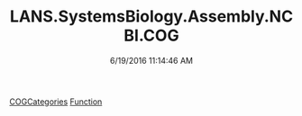 ﻿---
title: LANS.SystemsBiology.Assembly.NCBI.COG
date: 6/19/2016 11:14:46 AM
---

[COGCategories](T-LANS.SystemsBiology.Assembly.NCBI.COG.COGCategories.html)
[Function](T-LANS.SystemsBiology.Assembly.NCBI.COG.Function.html)
